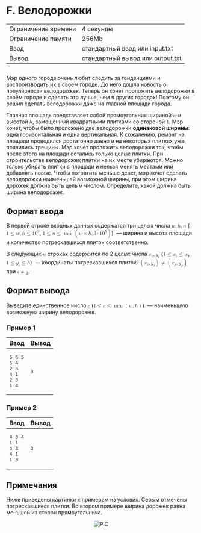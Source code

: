<div class="problem-statement">
   <div class="header">
      <h1 class="title">F. Велодорожки</h1>
      <table>
         <tr class="time-limit">
            <td class="property-title">Ограничение времени</td>
            <td>4&nbsp;секунды</td>
         </tr>
         <tr class="memory-limit">
            <td class="property-title">Ограничение памяти</td>
            <td>256Mb</td>
         </tr>
         <tr class="input-file">
            <td class="property-title">Ввод</td>
            <td colspan="1">стандартный ввод или input.txt</td>
         </tr>
         <tr class="output-file">
            <td class="property-title">Вывод</td>
            <td colspan="1">стандартный вывод или output.txt</td>
         </tr>
      </table>
   </div>
   <h2></h2>
   <div class="legend"> Мэр одного города очень любит следить за тенденциями и воспроизводить их в своём городе. До него дошла новость о популярности
      велодорожек. Теперь он хочет проложить велодорожки в своём городе и сделать это лучше, чем в других городах! Поэтому он решил
      сделать велодорожки даже на главной площади города. <!--l. 49-->
      <p style="text-indent: 0em;">Главная площадь представляет собой прямоугольник шириной <!--l. 49--><math display="inline" style="text-indent:
      0em;" xmlns="http://www.w3.org/1998/Math/MathML"><mi>w</mi></math> и высотой <!--l. 49--><math display="inline" style="text-indent:
      0em;" xmlns="http://www.w3.org/1998/Math/MathML"><mi>h</mi></math>, замощённый квадратными плитками со стороной <!--l. 49--><math
      display="inline" style="text-indent: 0em;" xmlns="http://www.w3.org/1998/Math/MathML"><mn>1</mn></math>. Мэр хочет, чтобы
      было проложено две велодорожки <span style="font-weight: bold;">одинаковой ширины</span>: одна горизонтальная и одна вертикальная.
      К сожалению, ремонт на площади проводился достаточно давно и на некоторых плитках уже появились трещины. Мэр хочет проложить
      велодорожки так, чтобы после этого на площади остались только целые плитки. При строительстве велодорожек плитки на их месте
      убираются. Можно только убирать плитки с площади и нельзя менять местами или добавлять новые. Чтобы потратить меньше денег,
      мэр хочет сделать велодорожки наименьшей возможной ширины, при этом ширина дорожек должна быть целым числом. Определите, какой
      должна быть ширина велодорожек. </p>
      
   </div>
   <h2>Формат ввода</h2>
   <div class="input-specification"> В первой строке входных данных содержатся три целых числа <!--l. 52--><math display="inline" style="text-indent: 0em;" xmlns="http://www.w3.org/1998/Math/MathML"><mi>w</mi><mo>,</mo><mi>h</mi><mo>,</mo><mi>n</mi></math>
      (<!--l. 52--><math display="inline" style="text-indent: 0em;" xmlns="http://www.w3.org/1998/Math/MathML"><mn>1</mn> <mo>≤</mo>
      <mi>w</mi><mo>,</mo><mi>h</mi> <mo>≤</mo> <mn>1</mn><msup><mrow><mn>0</mn></mrow><mrow><mn>9</mn></mrow></msup></math>, <!--l.
      52--><math display="inline" style="text-indent: 0em;" xmlns="http://www.w3.org/1998/Math/MathML"><mn>1</mn> <mo>≤</mo> <mi>n</mi>
      <mo>≤</mo><mo> min</mo><mrow><mo>(</mo><mrow><mi>w</mi> <mo>×</mo> <mi>h</mi><mo>,</mo><mn>3</mn> <mo>⋅</mo> <mn>1</mn><msup><mrow><mn>0</mn></mrow><mrow><mn>5</mn></mrow></msup></mrow><mo>)</mo></mrow></math>)
      &nbsp;— ширина и высота площади и количество потрескавшихся плиток соответственно. <!--l. 54-->
      <p style="text-indent: 0em;">В следующих <!--l. 54--><math display="inline" style="text-indent: 0em;" xmlns="http://www.w3.org/1998/Math/MathML"><mi>n</mi></math>
      строках содержится по 2 целых числа <!--l. 54--><math display="inline" style="text-indent: 0em;" xmlns="http://www.w3.org/1998/Math/MathML"><msub><mrow><mi>x</mi></mrow><mrow><mi>i</mi></mrow></msub><mo>,</mo><msub><mrow><mi>y</mi></mrow><mrow><mi>i</mi></mrow></msub></math>
      (<!--l. 54--><math display="inline" style="text-indent: 0em;" xmlns="http://www.w3.org/1998/Math/MathML"><mn>1</mn> <mo>≤</mo>
      <msub><mrow><mi>x</mi></mrow><mrow><mi>i</mi></mrow></msub> <mo>≤</mo> <mi>w</mi></math>, <!--l. 54--><math display="inline"
      style="text-indent: 0em;" xmlns="http://www.w3.org/1998/Math/MathML"><mn>1</mn> <mo>≤</mo> <msub><mrow><mi>y</mi></mrow><mrow><mi>i</mi></mrow></msub>
      <mo>≤</mo> <mi>h</mi></math>) &nbsp;— координаты потрескавшихся плиток. <!--l. 54--><math display="inline" style="text-indent:
      0em;" xmlns="http://www.w3.org/1998/Math/MathML"><mrow><mo>(</mo><mrow><msub><mrow><mi>x</mi></mrow><mrow><mi>i</mi></mrow></msub><mo>,</mo><msub><mrow><mi>y</mi></mrow><mrow><mi>i</mi></mrow></msub></mrow><mo>)</mo></mrow><mo>≠</mo><mrow><mo>(</mo><mrow><msub><mrow><mi>x</mi></mrow><mrow><mi>j</mi></mrow></msub><mo>,</mo><msub><mrow><mi>y</mi></mrow><mrow><mi>j</mi></mrow></msub></mrow><mo>)</mo></mrow></math>
      при <!--l. 54--><math display="inline" style="text-indent: 0em;" xmlns="http://www.w3.org/1998/Math/MathML"><mi>i</mi><mo>≠</mo><mi>j</mi></math>.
      </p>
      
   </div>
   <h2>Формат вывода</h2>
   <div class="output-specification"> Выведите единственное число <!--l. 57--><math display="inline" style="text-indent: 0em;" xmlns="http://www.w3.org/1998/Math/MathML"><mi>c</mi></math>
      (<!--l. 57--><math display="inline" style="text-indent: 0em;" xmlns="http://www.w3.org/1998/Math/MathML"><mn>1</mn> <mo>≤</mo>
      <mi>c</mi> <mo>≤</mo><mo> min</mo><mrow><mo>(</mo><mrow><mi>w</mi><mo>,</mo><mi>h</mi></mrow><mo>)</mo></mrow></math>) &nbsp;—
      наименьшую возможную ширину велодорожек. 
   </div>
   <h3>Пример 1</h3>
   <table class="sample-tests">
      <thead>
         <tr>
            <th>Ввод</th>
            <th>Вывод</th>
         </tr>
      </thead>
      <tbody>
         <tr>
            <td><pre>5 6 5
5 4
2 6
4 1
2 3
1 4
</pre></td>
            <td><pre>3
</pre></td>
         </tr>
      </tbody>
   </table>
   <h3>Пример 2</h3>
   <table class="sample-tests">
      <thead>
         <tr>
            <th>Ввод</th>
            <th>Вывод</th>
         </tr>
      </thead>
      <tbody>
         <tr>
            <td><pre>4 3 4
1 1
4 3
4 1
1 3
</pre></td>
            <td><pre>3
</pre></td>
         </tr>
      </tbody>
   </table>
   <h2>Примечания</h2>
   <div class="notes"> Ниже приведены картинки к примерам из условия. Серым отмечены потрескавшиеся плитки. Во втором примере ширина дорожек равна
      меньшей из сторон прямоугольника. <div style="margin-left: 1em; margin-right: 1em; text-align: center;">
      <!--l. 62-->
      <p style="text-indent: 0em;">
      <!--l. 63-->
      </p><p style="text-indent: 0em;"><img alt="PIC" src="https://contest.yandex.ru/testsys/statement-image?imageId=bcb7434301c02a4a5dea832a3d38b7de2d9b720fd9294bfc6fbbf564a9759242"></p>
      <p></p>
      </div>
      
